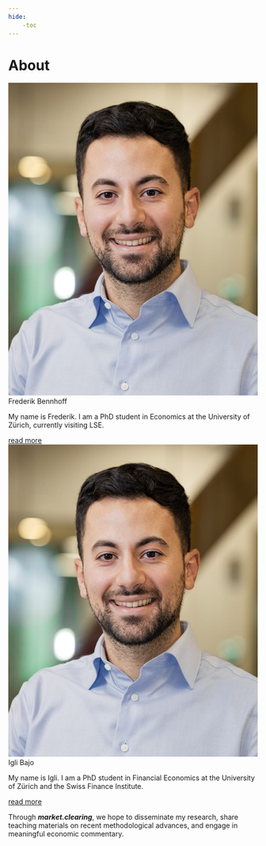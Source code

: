 ```yaml
---
hide: 
    -toc
---
```


# **About** 

<div class="all-about">

<div class="imgs-container">
    <!-- Frederick -->
    <div class="img-grid-item">
        <div class="image-part">
            <a href="" class="img-wrapper">
                <img src="./about/IgliBajo_Photo.jpeg" alt="Profile picture of Frederik Bennhoff"/>
            </a>
        </div>
        <div class="review-text-part">
            <div class="menu-title">Frederik Bennhoff</div>
                <p>
                My name is Frederik. I am a PhD student in Economics at the University of Zürich, currently visiting LSE.
                </p>
                <a href="../research/research" class="read-more">read more</a>
        </div>
    </div>
    <!-- Igli -->
    <div class="img-grid-item">
        <div class="image-part">
            <a href="" class="img-wrapper">
                <img src="./about/IgliBajo_Photo.jpeg" alt="Profile picture of Igli Bajo"/>
            </a>
        </div>
        <div class="review-text-part">
            <div class="menu-title">Igli Bajo</div>
                <p>
                My name is Igli. I am a PhD student in Financial Economics at the University of Zürich and the Swiss Finance Institute.
                </p>
                <a href="../igli/" class="read-more">read more</a>
        </div>
    </div>
</div>

Through <b><i>market.clearing</i></b>, we hope to disseminate my research, share teaching materials on recent methodological advances, and engage in meaningful economic commentary.

</div>

<!-- **WEBSITE TO DO**

 - Add GH repository
 - Add a picture
 - Add an intro page to *solving economic models*
 - Add place holder page to blog  -->